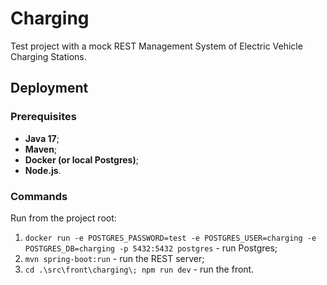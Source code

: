 # Charging

Test project with a mock REST Management System of Electric Vehicle
Charging Stations.

## Deployment

### Prerequisites

- **Java 17**;
- **Maven**;
- **Docker (or local Postgres)**;
- **Node.js**.

### Commands

Run from the project root:

1. `docker run -e POSTGRES_PASSWORD=test -e POSTGRES_USER=charging
   -e POSTGRES_DB=charging -p 5432:5432 postgres` - run Postgres;
2. `mvn spring-boot:run` - run the REST server;
3. `cd .\src\front\charging\; npm run dev` - run the front.
